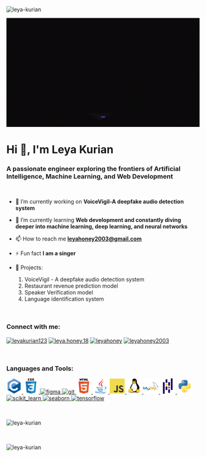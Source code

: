 <p align="left"> <img src="https://komarev.com/ghpvc/?username=leya-kurian&label=Profile%20views&color=0e75b6&style=flat" alt="leya-kurian" /> </p>

<p align="center">
  <a href="https://github.com/leya-kurian/leya-kurian/blob/9ef80a42371289ca80c919fc2bd35de879ec89c6/giphy.gif">
    <img src="https://github.com/leya-kurian/leya-kurian/blob/9ef80a42371289ca80c919fc2bd35de879ec89c6/giphy.gif" alt="MasterHead" width="800px">
  </a>
</p>

<h1 align="left">Hi 👋, I'm Leya Kurian</h1>
<h3 align="left">A passionate engineer exploring the frontiers of Artificial Intelligence, Machine Learning, and Web Development</h3>

<br>


- 🔭 I’m currently working on **VoiceVigil-A deepfake audio detection system**

- 🌱 I’m currently learning **Web development and constantly diving deeper into machine learning, deep learning, and neural networks**

- 📫 How to reach me **leyahoney2003@gmail.com**

- ⚡ Fun fact **I am a singer**

- 🚀 Projects: 
    1. VoiceVigil - A deepfake audio detection system
    2. Restaurant revenue prediction model
    3. Speaker Verification model
    4. Language identification system

<br>

<h3 align="left">Connect with me:</h3>
<p align="left">
<a href="https://linkedin.com/in/leyakurian123" target="blank"><img align="center" src="https://raw.githubusercontent.com/rahuldkjain/github-profile-readme-generator/master/src/images/icons/Social/linked-in-alt.svg" alt="leyakurian123" height="30" width="40" /></a>
<a href="https://instagram.com/leya.honey.18" target="blank"><img align="center" src="https://raw.githubusercontent.com/rahuldkjain/github-profile-readme-generator/master/src/images/icons/Social/instagram.svg" alt="leya.honey.18" height="30" width="40" /></a>
<a href="https://www.youtube.com/c/leyahoney" target="blank"><img align="center" src="https://raw.githubusercontent.com/rahuldkjain/github-profile-readme-generator/master/src/images/icons/Social/youtube.svg" alt="leyahoney" height="30" width="40" /></a>
<a href="https://www.hackerrank.com/leyahoney2003" target="blank"><img align="center" src="https://raw.githubusercontent.com/rahuldkjain/github-profile-readme-generator/master/src/images/icons/Social/hackerrank.svg" alt="leyahoney2003" height="30" width="40" /></a>
</p>
<br>

<h3 align="left">Languages and Tools:</h3>
<p align="left"> <a href="https://www.cprogramming.com/" target="_blank" rel="noreferrer"> <img src="https://raw.githubusercontent.com/devicons/devicon/master/icons/c/c-original.svg" alt="c" width="40" height="40"/> </a> <a href="https://www.w3schools.com/css/" target="_blank" rel="noreferrer"> <img src="https://raw.githubusercontent.com/devicons/devicon/master/icons/css3/css3-original-wordmark.svg" alt="css3" width="40" height="40"/> </a> <a href="https://www.figma.com/" target="_blank" rel="noreferrer"> <img src="https://www.vectorlogo.zone/logos/figma/figma-icon.svg" alt="figma" width="40" height="40"/> </a> <a href="https://git-scm.com/" target="_blank" rel="noreferrer"> <img src="https://www.vectorlogo.zone/logos/git-scm/git-scm-icon.svg" alt="git" width="40" height="40"/> </a> <a href="https://www.w3.org/html/" target="_blank" rel="noreferrer"> <img src="https://raw.githubusercontent.com/devicons/devicon/master/icons/html5/html5-original-wordmark.svg" alt="html5" width="40" height="40"/> </a> <a href="https://www.java.com" target="_blank" rel="noreferrer"> <img src="https://raw.githubusercontent.com/devicons/devicon/master/icons/java/java-original.svg" alt="java" width="40" height="40"/> </a> <a href="https://developer.mozilla.org/en-US/docs/Web/JavaScript" target="_blank" rel="noreferrer"> <img src="https://raw.githubusercontent.com/devicons/devicon/master/icons/javascript/javascript-original.svg" alt="javascript" width="40" height="40"/> </a> <a href="https://www.linux.org/" target="_blank" rel="noreferrer"> <img src="https://raw.githubusercontent.com/devicons/devicon/master/icons/linux/linux-original.svg" alt="linux" width="40" height="40"/> </a> <a href="https://www.mysql.com/" target="_blank" rel="noreferrer"> <img src="https://raw.githubusercontent.com/devicons/devicon/master/icons/mysql/mysql-original-wordmark.svg" alt="mysql" width="40" height="40"/> </a> <a href="https://pandas.pydata.org/" target="_blank" rel="noreferrer"> <img src="https://raw.githubusercontent.com/devicons/devicon/2ae2a900d2f041da66e950e4d48052658d850630/icons/pandas/pandas-original.svg" alt="pandas" width="40" height="40"/> </a> <a href="https://www.python.org" target="_blank" rel="noreferrer"> <img src="https://raw.githubusercontent.com/devicons/devicon/master/icons/python/python-original.svg" alt="python" width="40" height="40"/> </a> <a href="https://scikit-learn.org/" target="_blank" rel="noreferrer"> <img src="https://upload.wikimedia.org/wikipedia/commons/0/05/Scikit_learn_logo_small.svg" alt="scikit_learn" width="40" height="40"/> </a> <a href="https://seaborn.pydata.org/" target="_blank" rel="noreferrer"> <img src="https://seaborn.pydata.org/_images/logo-mark-lightbg.svg" alt="seaborn" width="40" height="40"/> </a> <a href="https://www.tensorflow.org" target="_blank" rel="noreferrer"> <img src="https://www.vectorlogo.zone/logos/tensorflow/tensorflow-icon.svg" alt="tensorflow" width="40" height="40"/> </a> </p>
<br>

<p><img align="center" src="https://github-readme-stats.vercel.app/api/top-langs?username=leya-kurian&show_icons=true&locale=en&layout=compact" alt="leya-kurian" /></p>
<br>

<p><img align="center" src="https://github-readme-streak-stats.herokuapp.com/?user=leya-kurian&" alt="leya-kurian" /></p>


